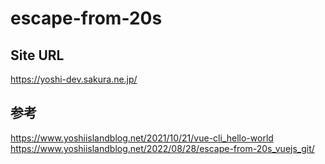 # escape-from-20s

## Site URL
https://yoshi-dev.sakura.ne.jp/

## 参考
https://www.yoshiislandblog.net/2021/10/21/vue-cli_hello-world
https://www.yoshiislandblog.net/2022/08/28/escape-from-20s_vuejs_git/
